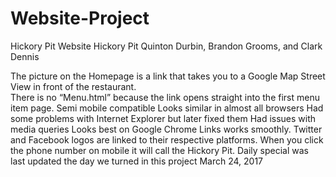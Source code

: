 # Website-Project
Hickory Pit Website 
Hickory Pit 
Quinton Durbin, Brandon Grooms, and Clark Dennis

The picture on the Homepage is a link that takes you to a Google Map Street View in front of the restaurant.  
There is no “Menu.html” because the link opens straight into the first menu item page.
Semi mobile compatible 
Looks similar in almost all browsers
Had some problems with Internet Explorer but later fixed them 
Had issues with media queries 
Looks best on Google Chrome
Links works smoothly. Twitter and Facebook logos are linked to their respective platforms.
When you click the phone number on mobile it will call the Hickory Pit.
Daily special was last updated the day we turned in this project March 24, 2017
